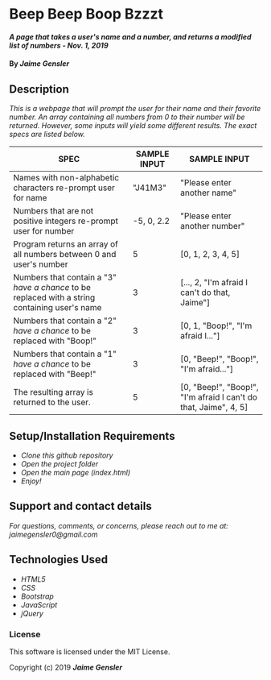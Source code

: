 # Beep Beep Boop Bzzzt

#### _A page that takes a user's name and a number, and returns a modified list of numbers - Nov. 1, 2019_

#### By _Jaime Gensler_


## Description

_This is a webpage that will prompt the user for their name and their favorite number. An array containing all numbers from 0 to their number will be returned. However, some inputs will yield some different results. The exact specs are listed below._

| SPEC                                                                                           | SAMPLE INPUT | SAMPLE INPUT                                                     |
|---------------------------------------------------------------------------------|--------------|------------------------------------------------------------------|
| Names with non-alphabetic characters re-prompt user for name                                   | "J41M3"      | "Please enter another name"                                      |
| Numbers that are not positive integers re-prompt user for number                               | -5, 0, 2.2   | "Please enter another number"                                    |
| Program returns an array of all numbers between 0 and user's number                            | 5            | [0, 1, 2, 3, 4, 5]                                               |
| Numbers that contain a "3" *have a chance* to be replaced with a string containing user's name | 3            | [..., 2, "I'm afraid I can't do that, Jaime"]                    |
| Numbers that contain a "2" *have a chance* to be replaced with "Boop!"                         | 3            | [0, 1, "Boop!", "I'm afraid I..."]                               |
| Numbers that contain a "1" *have a chance* to be replaced with "Beep!"                         | 3            | [0, "Beep!", "Boop!", "I'm afraid..."]                           |
| The resulting array is returned to the user.                                                   | 5            | [0, "Beep!", "Boop!", "I'm afraid I can't do that, Jaime", 4, 5] |

## Setup/Installation Requirements

* _Clone this github repository_
* _Open the project folder_
* _Open the main page (index.html)_
* _Enjoy!_


## Support and contact details

_For questions, comments, or concerns, please reach out to me at: jaimegensler0@gmail.com_


## Technologies Used

* _HTML5_
* _CSS_
* _Bootstrap_
* _JavaScript_
* _jQuery_


### License

This software is licensed under the MIT License.

Copyright (c) 2019 **_Jaime Gensler_**
